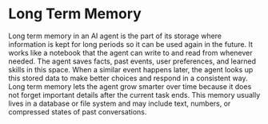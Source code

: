 # Long Term Memory

Long term memory in an AI agent is the part of its storage where information is kept for long periods so it can be used again in the future. It works like a notebook that the agent can write to and read from whenever needed. The agent saves facts, past events, user preferences, and learned skills in this space. When a similar event happens later, the agent looks up this stored data to make better choices and respond in a consistent way. Long term memory lets the agent grow smarter over time because it does not forget important details after the current task ends. This memory usually lives in a database or file system and may include text, numbers, or compressed states of past conversations.